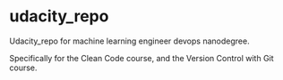 # udacity_repo

Udacity_repo for machine learning engineer devops nanodegree.

Specifically for the Clean Code course, and the Version Control with Git course.